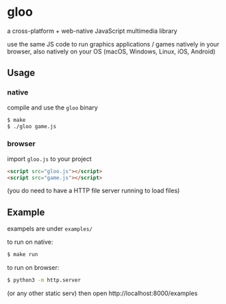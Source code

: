 # gloo

a cross-platform + web-native JavaScript multimedia library

use the same JS code to run graphics applications / games natively in your browser, also natively on your OS (macOS, Windows, Linux, iOS, Android)

## Usage

### native

compile and use the `gloo` binary

```sh
$ make
$ ./gloo game.js
```

### browser

import `gloo.js` to your project

```html
<script src="gloo.js"></script>
<script src="game.js"></script>
```
(you do need to have a HTTP file server running to load files)

## Example

exampels are under `examples/`

to run on native:
```sh
$ make run
```

to run on browser:
```sh
$ python3 -m http.server
```
(or any other static serv)
then open http://localhost:8000/examples
